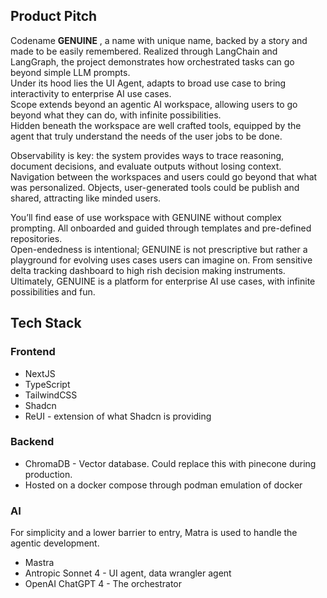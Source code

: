## Product Pitch

Codename **GENUINE** , a name with unique name, backed by a story and made to be easily remembered.
Realized through LangChain and LangGraph, the project demonstrates how orchestrated tasks can go beyond simple LLM prompts.  
Under its hood lies the UI Agent, adapts to broad use case to bring interactivity to enterprise AI use cases.  
Scope extends beyond an agentic AI workspace, allowing users to go beyond what they can do, with infinite possibilities.  
Hidden beneath the workspace are well crafted tools, equipped by the agent that truly understand the needs of the user jobs to be done.  

Observability is key: the system provides ways to trace reasoning, document decisions, and evaluate outputs without losing context.  
Navigation between the workspaces and users could go beyond that what was personalized. Objects, user-generated tools could be publish and shared, attracting like minded users.  

You’ll find ease of use workspace with GENUINE without complex prompting. All onboarded and guided through templates and pre-defined repositories.  
Open-endedness is intentional; GENUINE is not prescriptive but rather a playground for evolving uses cases users can imagine on. From sensitive delta tracking dashboard to high rish decision making instruments.  
Ultimately, GENUINE is a platform for enterprise AI use cases, with infinite possibilities and fun.  

## Tech Stack

### Frontend
- NextJS
- TypeScript
- TailwindCSS
- Shadcn
- ReUI - extension of what Shadcn is providing

### Backend
- ChromaDB - Vector database. Could replace this with pinecone during production.
- Hosted on a docker compose through podman emulation of docker

### AI
For simplicity and a lower barrier to entry, Matra is used to handle the agentic development.
- Mastra
- Antropic Sonnet 4 - UI agent, data wrangler agent
- OpenAI ChatGPT 4 - The orchestrator